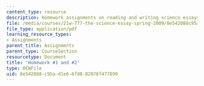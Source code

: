 ```yaml
---
content_type: resource
description: Homework assignments on reading and writing science essays.
file: /media/courses/21w-777-the-science-essay-spring-2009/8e542088c95ad1e66f8882076f477899_MIT21W_777s09_assn01_hw1and2.pdf
file_type: application/pdf
learning_resource_types:
- Assignments
parent_title: Assignments
parent_type: CourseSection
resourcetype: Document
title: 'Homework #1 and #2'
type: OCWFile
uid: 8e542088-c95a-d1e6-6f88-82076f477899
---
```


